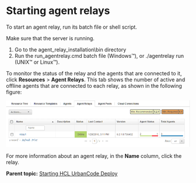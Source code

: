 # Starting agent relays

To start an agent relay, run its batch file or shell script.

Make sure that the server is running.

1.  Go to the agent\_relay\_installation\\bin directory 
2.   Run the run\_agentrelay.cmd batch file \(Windows™\), or ./agentrelay run \(UNIX™ or Linux™\). 

To monitor the status of the relay and the agents that are connected to it, click **Resources** \> **Agent Relays**. This tab shows the number of active and offline agents that are connected to each relay, as shown in the following figure:

![Information about agent relays, including the number and state of connected agents](../images/agentRelayInstall_a.gif)

For more information about an agent relay, in the **Name** column, click the relay.

**Parent topic:** [Starting HCL UrbanCode Deploy](../../com.ibm.udeploy.install.doc/topics/runProduct.md)

